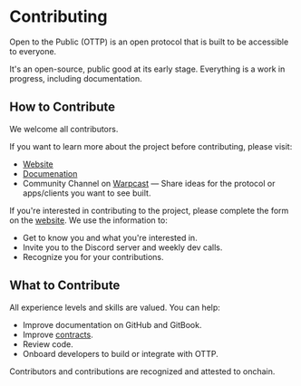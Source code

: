 # Contributing

Open to the Public (OTTP) is an open protocol that is built to be accessible to everyone.

It's an open-source, public good at its early stage. Everything is a work in progress, including documentation.


## How to Contribute

We welcome all contributors. 

If you want to learn more about the project before contributing, please visit:
- [Website](https://opentothepublic.org)
- [Documenation](https://ottp.gitbook.io/docs)
- Community Channel on [Warpcast](https://warpcast.com/~/channel/ottp) — Share ideas for the protocol or apps/clients you want to see built.

If you're interested in contributing to the project, please complete the form on the [website](https://opentothepublic.org). We use the information to:
- Get to know you and what you're interested in.
- Invite you to the Discord server and weekly dev calls.
- Recognize you for your contributions.

## What to Contribute

All experience levels and skills are valued. You can help:
- Improve documentation on GitHub and GitBook.
- Improve [contracts](https://github.com/opentothepublic/contracts).
- Review code.
- Onboard developers to build or integrate with OTTP.


Contributors and contributions are recognized and attested to onchain.
